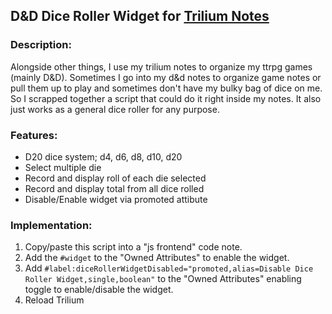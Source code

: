 ## D&D Dice Roller Widget for [Trilium Notes](https://github.com/zadam/trilium)

### Description: 
Alongside other things, I use my trilium notes to organize my ttrpg games (mainly D&D). Sometimes I go into my d&d notes to organize game notes or pull them up to play and sometimes don't have my bulky bag of dice on me. So I scrapped together a script that could do it right inside my notes. It also just works as a general dice roller for any purpose. 

### Features:
* D20 dice system; d4, d6, d8, d10, d20
* Select multiple die
* Record and display roll of each die selected
* Record and display total from all dice rolled
* Disable/Enable widget via promoted attibute
 
### Implementation:
1) Copy/paste this script into a "js frontend" code note.
2) Add the ```#widget``` to the "Owned Attributes" to enable the widget.
3) Add ```#label:diceRollerWidgetDisabled="promoted,alias=Disable Dice Roller Widget,single,boolean"``` to the "Owned Attributes" enabling toggle to enable/disable the widget.
4) Reload Trilium
